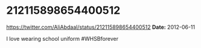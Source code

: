 # 212115898654400512
https://twitter.com/AliAbdaal/status/212115898654400512
**Date:** 2012-06-11

I love wearing school uniform #WHSBforever

